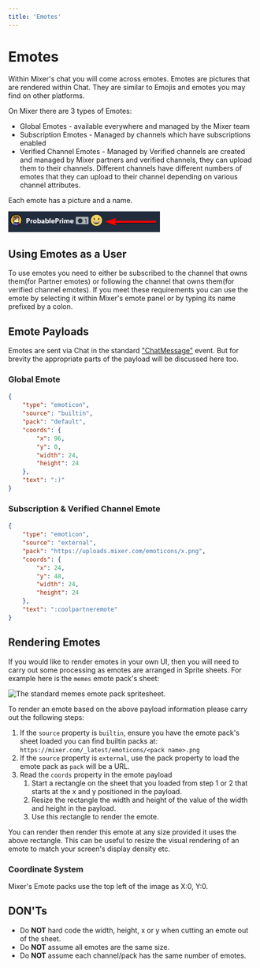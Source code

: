 ```yaml
---
title: 'Emotes'
---
```

# Emotes

Within Mixer's chat you will come across emotes. Emotes are pictures that are rendered within Chat. They are similar to Emojis and emotes you may find on other platforms.

On Mixer there are 3 types of Emotes:
- Global Emotes - available everywhere and managed by the Mixer team
- Subscription Emotes - Managed by channels which have subscriptions enabled
- Verified Channel Emotes - Managed by Verified channels are created and managed by Mixer partners and verified channels, they can upload them to their channels. Different channels have different numbers of emotes that they can upload to their channel depending on various channel attributes.

Each emote has a picture and a name.

![An example Emote, a Smiley face.](./exampleEmote.png?classes=caption "An example Emote, a Smiley face.")


## Using Emotes as a User

To use emotes you need to either be subscribed to the channel that owns them(for Partner emotes) or following the channel that owns them(for verified channel emotes). If you meet these requirements you can use the emote by selecting it within Mixer's emote panel or by typing its name prefixed by a colon.

## Emote Payloads

Emotes are sent via Chat in the standard ["ChatMessage"](/reference/chat/events/chatmessage#regular-message) event. But for brevity the appropriate parts of the payload will be discussed here too.

### Global Emote

```json
{
    "type": "emoticon",
    "source": "builtin",
    "pack": "default",
    "coords": {
        "x": 96,
        "y": 0,
        "width": 24,
        "height": 24
    },
    "text": ":)"
}
```
### Subscription & Verified Channel Emote

```json
{
    "type": "emoticon",
    "source": "external",
    "pack": "https://uploads.mixer.com/emoticons/x.png",
    "coords": {
        "x": 24,
        "y": 48,
        "width": 24,
        "height": 24
    },
    "text": ":coolpartneremote"
}
```

## Rendering Emotes

If you would like to render emotes in your own UI, then you will need to carry out some processing as emotes are arranged in Sprite sheets. For example here is the `memes` emote pack's sheet:

![The standard memes emote pack spritesheet.](https://mixer.com/_latest/emoticons/memes.png?classes=caption "The standard memes emote pack spritesheet.")

To render an emote based on the above payload information please carry out the following steps:
1. If the `source` property is `builtin`, ensure you have the emote pack's sheet loaded you can find builtin packs at: `https://mixer.com/_latest/emoticons/<pack name>.png`
2. If the `source` property is `external`, use the pack property to load the emote pack as `pack` will be a URL.
3. Read the `coords` property in the emote payload
   1. Start a rectangle on the sheet that you loaded from step 1 or 2 that starts at the x and y positioned in the payload.
   2. Resize the rectangle the width and height of the value of the width and height in the payload.
   3. Use this rectangle to render the emote.

You can render then render this emote at any size provided it uses the above rectangle. This can be useful to resize the visual rendering of an emote to match your screen's display density etc.

### Coordinate System

Mixer's Emote packs use the top left of the image as X:0, Y:0.

## DON'Ts
- Do **NOT** hard code the width, height, x or y when cutting an emote out of the sheet.
- Do **NOT** assume all emotes are the same size.
- Do **NOT** assume each channel/pack has the same number of emotes.


